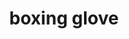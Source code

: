 ---
layout: activities
title: boxing glove
emoji: boxing_glove
permalink: 🥊.html
image: assets/img/3moji/boxing_glove.png
---